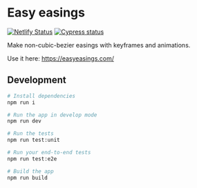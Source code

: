 # Easy easings

[![Netlify Status](https://api.netlify.com/api/v1/badges/389499b3-5eff-4822-8fb8-4b4def71525e/deploy-status)](https://app.netlify.com/sites/custom-easings-with-keyframes/deploys)
[![Cypress status](https://img.shields.io/endpoint?url=https://dashboard.cypress.io/badge/simple/x4o3zk/main&style=flat&logo=cypress)](https://dashboard.cypress.io/projects/x4o3zk/runs)

Make non-cubic-bezier easings with keyframes and animations.

Use it here:
https://easyeasings.com/

## Development

```zsh
# Install dependencies
npm run i

# Run the app in develop mode
npm run dev

# Run the tests
npm run test:unit

# Run your end-to-end tests
npm run test:e2e

# Build the app
npm run build
```
